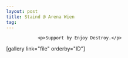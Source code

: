 ```yaml
---
layout: post
title: Staind @ Arena Wien
tag: 
---
```



                <p>Support by Enjoy Destroy.</p>
<p>[gallery link=&quot;file&quot; orderby=&quot;ID&quot;]</p>
            
